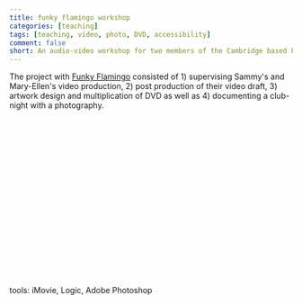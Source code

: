 ```yaml
---
title: funky flamingo workshop
categories: [teaching]
tags: [teaching, video, photo, DVD, accessibility]
comment: false
short: An audio-video workshop for two members of the Cambridge based Funky Flamingo Club, an organisation for people with disabilities.
---
```

The project with [Funky Flamingo](https://www.funkyflamingo.club/) consisted of 1) supervising Sammy's and Mary-Ellen's video production, 2) post production of their video draft, 3) artwork design and multiplication of DVD as well as 4) documenting a club-night with a photography.

<script src="https://fast.wistia.com/embed/medias/8ldmtdahei.jsonp" async></script><script src="https://fast.wistia.com/assets/external/E-v1.js" async></script><div class="wistia_responsive_padding" style="padding:56.25% 0 0 0;position:relative;"><div class="wistia_responsive_wrapper" style="height:100%;left:0;position:absolute;top:0;width:100%;"><div class="wistia_embed wistia_async_8ldmtdahei videoFoam=true" style="height:100%;position:relative;width:100%"><div class="wistia_swatch" style="height:100%;left:0;opacity:0;overflow:hidden;position:absolute;top:0;transition:opacity 200ms;width:100%;"><img src="https://fast.wistia.com/embed/medias/8ldmtdahei/swatch" style="filter:blur(5px);height:100%;object-fit:contain;width:100%;" alt="" onload="this.parentNode.style.opacity=1;" /></div></div></div></div>

tools: iMovie, Logic, Adobe Photoshop
